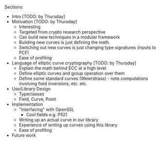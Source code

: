 Sections:

* Intro [TODO: by Thursday]
* Motivation [TODO: by Thursday]
  * Interesting
  * Targeted from crypto research perspective
  * Can build new techniques in a modular framework
  * Building new curves is just defining the math.
  * Switching out new curves is just changing type signatures (inputs to PCF)
  * Ease of profiling 
* Language of elliptic curve cryptography [TODO: by Thursday]
  * Explain the math behind ECC at a high level
  * Define elliptic curves and group operation over them
  * Define some standard curves (Weierstrass) - note computations involving field inversions, etc. etc.
* Use/Library Design
  * Typeclasses
  * Field, Curve, Point
* Implementation
  * "Interfacing" with OpenSSL
    * Cool fields e.g. P521
  * Writing up an actual curve in our library
  * Experience of writing up curves using this library
  * Ease of profiling 
* Future work
